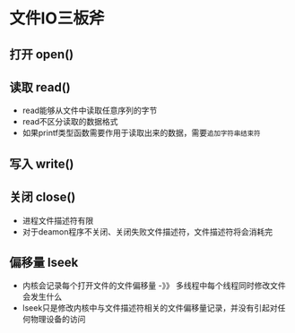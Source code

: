 # 文件IO三板斧

## 打开 open()





## 读取 read()

* read能够从文件中读取任意序列的字节
* read不区分读取的数据格式
* 如果printf类型函数需要作用于读取出来的数据，需要`追加字符串结束符`



##  写入 write()



## 关闭 close()

* 进程文件描述符有限
* 对于deamon程序不关闭、关闭失败文件描述符，文件描述符将会消耗完

## 偏移量 lseek

* 内核会记录每个打开文件的文件偏移量  -》》  多线程中每个线程同时修改文件会发生什么
* lseek只是修改内核中与文件描述符相关的文件偏移量记录，并没有引起对任何物理设备的访问